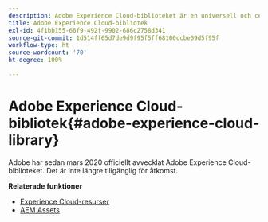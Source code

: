 ```yaml
---
description: Adobe Experience Cloud-biblioteket är en universell och centraliserad upplevelse när det gäller att lagra, hitta och välja resurser i Adobe Experience Cloud-lösningar.
title: Adobe Experience Cloud-bibliotek
exl-id: 4f1bb155-66f9-492f-9902-686c2758d341
source-git-commit: 1d514ff65d7de9d9f95f5ff68100ccbe09d5f95f
workflow-type: ht
source-wordcount: '70'
ht-degree: 100%

---
```


# Adobe Experience Cloud-bibliotek{#adobe-experience-cloud-library}

Adobe har sedan mars 2020 officiellt avvecklat Adobe Experience Cloud-biblioteket. Det är inte längre tillgänglig för åtkomst.

**Relaterade funktioner**

* [Experience Cloud-resurser](https://experienceleague.adobe.com/docs/core-services/interface/services/assets/experience-cloud-assets.html?lang=sv)
* [AEM Assets](https://experienceleague.adobe.com/docs/experience-manager-cloud-service/content/assets/home.html?lang=sv)
